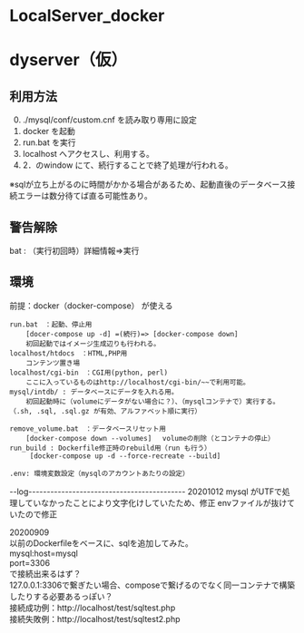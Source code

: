 # LocalServer_docker
#  dyserver（仮）

## 利用方法
0. ./mysql/conf/custom.cnf を読み取り専用に設定
1. docker を起動  
2. run.bat を実行
3. localhost へアクセスし、利用する。
4. 2．のwindow にて、続行することで終了処理が行われる。

※sqlが立ち上がるのに時間がかかる場合があるため、起動直後のデータベース接続エラーは数分待てば直る可能性あり。

## 警告解除
bat : （実行初回時）詳細情報⇒実行

## 環境
前提：docker（docker-compose） が使える

    run.bat　：起動、停止用
        [docer-compose up -d] =(続行)=> [docker-compose down]
        初回起動ではイメージ生成辺りも行われる。
    localhost/htdocs　：HTML,PHP用
        コンテンツ置き場
    localhost/cgi-bin　：CGI用(python, perl)
        ここに入っているものはhttp://localhost/cgi-bin/~~で利用可能。
    mysql/intdb/ : データベースにデータを入れる用。
        初回起動時に（volumeにデータがない場合に？）、（mysqlコンテナで）実行する。（.sh, .sql, .sql.gz が有効、アルファベット順に実行）

    remove_volume.bat　：データベースリセット用
        [docker-compose down --volumes] 　volumeの削除（とコンテナの停止）
    run_build : Dockerfile修正時のrebuild用（run も行う）
         [docker-compose up -d --force-recreate --build]

    .env: 環境変数設定（mysqlのアカウントあたりの設定）


--log-------------------------------------------
20201012
mysql がUTFで処理していなかったことにより文字化けしていたため、修正
envファイルが抜けていたので修正

20200909  
以前のDockerfileをベースに、sqlを追加してみた。  
    mysql:host=mysql  
    port=3306  
で接続出来るはず？  
127.0.0.1:3306で繋ぎたい場合、composeで繋げるのでなく同一コンテナで構築したりする必要あるっぽい？  
接続成功例：http://localhost/test/sqltest.php   
接続失敗例：http://localhost/test/sqltest2.php   
